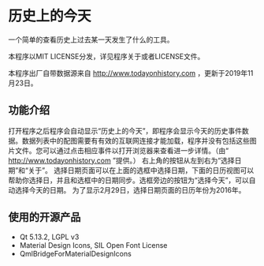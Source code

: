 # 历史上的今天

一个简单的查看历史上过去某一天发生了什么的工具。

本程序以MIT LICENSE分发，详见程序关于或者LICENSE文件。

本程序出厂自带数据源来自 <http://www.todayonhistory.com> ，更新于2019年11月23日。

## 功能介绍

打开程序之后程序会自动显示“历史上的今天”，即程序会显示今天的历史事件数据。数据列表中的配图需要有有效的互联网连接才能加载，程序并没有包括这些图片文件。您可以通过点击相应事件以打开浏览器来查看进一步详情。（由“ <http://www.todayonhistory.com> ”提供。）
右上角的按钮从左到右为“选择日期”和“关于”。
选择日期页面可以在上面的选框中选择日期，下面的日历视图可以帮助你选择日，并且和选框中的日期同步。选框旁边的按钮为“选择今天”，可以自动选择今天的日期。
为了显示2月29日，选择日期页面的日历年份为2016年。

## 使用的开源产品

- Qt 5.13.2, LGPL v3
- Material Design Icons, SIL Open Font License
- QmlBridgeForMaterialDesignIcons
